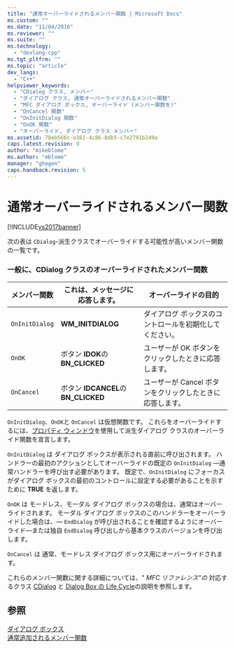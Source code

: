 ```yaml
---
title: "通常オーバーライドされるメンバー関数 | Microsoft Docs"
ms.custom: ""
ms.date: "11/04/2016"
ms.reviewer: ""
ms.suite: ""
ms.technology: 
  - "devlang-cpp"
ms.tgt_pltfrm: ""
ms.topic: "article"
dev_langs: 
  - "C++"
helpviewer_keywords: 
  - "CDialog クラス, メンバー"
  - "ダイアログ クラス, 通常オーバーライドされるメンバー関数"
  - "MFC ダイアログ ボックス, オーバーライド (メンバー関数を)"
  - "OnCancel 関数"
  - "OnInitDialog 関数"
  - "OnOK 関数"
  - "オーバーライド, ダイアログ クラス メンバー"
ms.assetid: 78eb566c-e361-4c86-8db5-c7e2791b249a
caps.latest.revision: 9
author: "mikeblome"
ms.author: "mblome"
manager: "ghogen"
caps.handback.revision: 5
---
```

# 通常オーバーライドされるメンバー関数
[!INCLUDE[vs2017banner](../assembler/inline/includes/vs2017banner.md)]

次の表は `CDialog`\-派生クラスでオーバーライドする可能性が高いメンバー関数の一覧です。  
  
### 一般に、CDialog クラスのオーバーライドされたメンバー関数  
  
|メンバー関数|これは、メッセージに応答します。|オーバーライドの目的|  
|------------|----------------------|----------------|  
|`OnInitDialog`|**WM\_INITDIALOG**|ダイアログ ボックスのコントロールを初期化してください。|  
|`OnOK`|ボタン **IDOK**の**BN\_CLICKED**|ユーザーが OK ボタンをクリックしたときに応答します。|  
|`OnCancel`|ボタン **IDCANCEL**の**BN\_CLICKED**|ユーザーが Cancel ボタンをクリックしたときに応答します。|  
  
 `OnInitDialog`、`OnOK`と `OnCancel` は仮想関数です。  これらをオーバーライドするには、[プロパティ ウィンドウ](../Topic/Properties%20Window.md)を使用して派生ダイアログ クラスのオーバーライド関数を宣言します。  
  
 `OnInitDialog` は ダイアログ ボックスが表示される直前に呼び出されます。  ハンドラーの最初のアクションとしてオーバーライドの既定の `OnInitDialog` —通常ハンドラーを呼び出す必要があります。  既定で、`OnInitDialog` にフォーカスがダイアログ ボックスの最初のコントロールに設定する必要があることを示すために **TRUE** を返します。  
  
 `OnOK` は モードレス、モーダル ダイアログ ボックスの場合は、通常はオーバーライドされます。  モーダル ダイアログ ボックスのこのハンドラーをオーバーライドした場合は、— `EndDialog` が呼び出されることを確認するようにオーバーライド—または独自 `EndDialog` 呼び出しから基本クラスのバージョンを呼び出します。  
  
 `OnCancel` は 通常、モードレス ダイアログ ボックス用にオーバーライドされます。  
  
 これらのメンバー関数に関する詳細については、" *MFC リファレンス"の* 対応するクラス [CDialog](../mfc/reference/cdialog-class.md) と [Dialog Box の Life Cycle](../mfc/life-cycle-of-a-dialog-box.md)の説明を参照します。  
  
## 参照  
 [ダイアログ ボックス](../mfc/dialog-boxes.md)   
 [通常追加されるメンバー関数](../Topic/Commonly%20Added%20Member%20Functions.md)